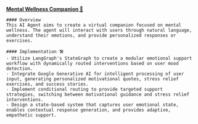  **[Mental Wellness Companion 🔎](https://github.com/NirDiamant/GenAI_Agents/blob/main/all_agents_tutorials/mental_wellness_companion.ipynb)**

    #### Overview
    This AI Agent aims to create a virtual companion focused on mental wellness. The agent will interact with users through natural language, understand their emotions, and provide personalized responses or exercises.
    
    #### Implementation 🛠️
    - Utilize LangGraph's StateGraph to create a modular emotional support workflow with dynamically routed interventions based on user mood detection.
    - Integrate Google Generative AI for intelligent processing of user input, generating personalized motivational quotes, stress relief exercises, and success stories.
    - Implement conditional routing to provide targeted support strategies, switching between motivational guidance and stress relief interventions.
    - Design a state-based system that captures user emotional state, enables contextual response generation, and provides adaptive, empathetic support.
